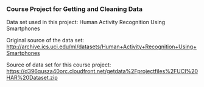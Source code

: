### Course Project for Getting and Cleaning Data

Data set used in this project: Human Activity Recognition Using Smartphones

Original source of the data set: http://archive.ics.uci.edu/ml/datasets/Human+Activity+Recognition+Using+Smartphones

Source of data set for this course project: https://d396qusza40orc.cloudfront.net/getdata%2Fprojectfiles%2FUCI%20HAR%20Dataset.zip 


